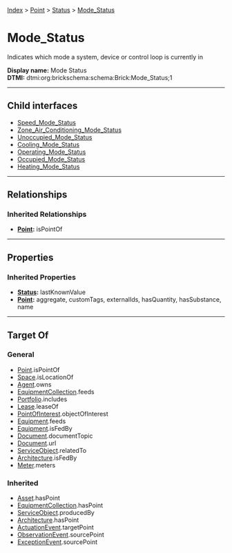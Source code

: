 [Index](../../../index.md) > [Point](../../Point.md) > [Status](../Status.md) > [Mode_Status](#)
# Mode_Status

Indicates which mode a system, device or control loop is currently in


**Display name:** Mode Status<br />
**DTMI:** dtmi:org:brickschema:schema:Brick:Mode_Status;1

---

## Child interfaces
* [Speed_Mode_Status](../Speed_Status/Speed_Mode_Status.md)
* [Zone_Air_Conditioning_Mode_Status](Zone_Air_Conditioning_Mode_Status.md)
* [Unoccupied_Mode_Status](Unoccupied_Mode_Status/Unoccupied_Mode_Status.md)
* [Cooling_Mode_Status](Cooling_Mode_Status/Cooling_Mode_Status.md)
* [Operating_Mode_Status](Operating_Mode_Status/Operating_Mode_Status.md)
* [Occupied_Mode_Status](Occupied_Mode_Status/Occupied_Mode_Status.md)
* [Heating_Mode_Status](Heating_Mode_Status/Heating_Mode_Status.md)

---

## Relationships

### Inherited Relationships
* **[Point](../../Point.md):** isPointOf

---

## Properties

### Inherited Properties
* **[Status](../Status.md):** lastKnownValue
* **[Point](../../Point.md):** aggregate, customTags, externalIds, hasQuantity, hasSubstance, name

---

## Target Of
### General
* [Point](../../Point.md).isPointOf
* [Space](../../../Space/Space.md).isLocationOf
* [Agent](../../../Agent/Agent.md).owns
* [EquipmentCollection](../../../Collection/EquipmentCollection.md).feeds
* [Portfolio](../../../Collection/Portfolio.md).includes
* [Lease](../../../Event/Lease.md).leaseOf
* [PointOfInterest](../../../Information/PointOfInterest.md).objectOfInterest
* [Equipment](../../../Asset/Equipment/Equipment.md).feeds
* [Equipment](../../../Asset/Equipment/Equipment.md).isFedBy
* [Document](../../../Information/Document/Document.md).documentTopic
* [Document](../../../Information/Document/Document.md).url
* [ServiceObject](../../../Information/ServiceObject/ServiceObject.md).relatedTo
* [Architecture](../../../Space/Architecture/Architecture.md).isFedBy
* [Meter](../../../Asset/Equipment/Meter/Meter.md).meters
### Inherited
* [Asset](../../../Asset/Asset.md).hasPoint
* [EquipmentCollection](../../../Collection/EquipmentCollection.md).hasPoint
* [ServiceObject](../../../Information/ServiceObject/ServiceObject.md).producedBy
* [Architecture](../../../Space/Architecture/Architecture.md).hasPoint
* [ActuationEvent](../../../Event/PointEvent/ActuationEvent.md).targetPoint
* [ObservationEvent](../../../Event/PointEvent/ObservationEvent.md).sourcePoint
* [ExceptionEvent](../../../Event/PointEvent/ExceptionEvent.md).sourcePoint
